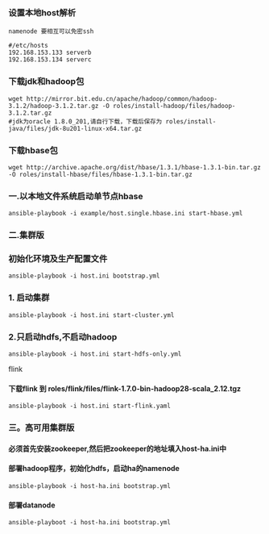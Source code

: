 ### 设置本地host解析

```
namenode 要相互可以免密ssh
```

```
#/etc/hosts
192.168.153.133 serverb
192.168.153.134 serverc
```

### 下载jdk和hadoop包
```
wget http://mirror.bit.edu.cn/apache/hadoop/common/hadoop-3.1.2/hadoop-3.1.2.tar.gz -O roles/install-hadoop/files/hadoop-3.1.2.tar.gz
#jdk为oracle 1.8.0_201,请自行下载，下载后保存为 roles/install-java/files/jdk-8u201-linux-x64.tar.gz
```

### 下载hbase包
```
wget http://archive.apache.org/dist/hbase/1.3.1/hbase-1.3.1-bin.tar.gz -O roles/install-hbase/files/hbase-1.3.1-bin.tar.gz
```

### 一.以本地文件系统启动单节点hbase
```
ansible-playbook -i example/host.single.hbase.ini start-hbase.yml
```

### 二.集群版
### 初始化环境及生产配置文件
```
ansible-playbook -i host.ini bootstrap.yml
```

### 1. 启动集群
```
ansible-playbook -i host.ini start-cluster.yml
```

### 2.只启动hdfs,不启动hadoop
```
ansible-playbook -i host.ini start-hdfs-only.yml 
```

flink

#### 下载flink 到 roles/flink/files/flink-1.7.0-bin-hadoop28-scala_2.12.tgz
```
ansible-playbook -i host.ini start-flink.yaml
```

### 三。高可用集群版
#### 必须首先安装zookeeper,然后把zookeeper的地址填入host-ha.ini中

#### 部署hadoop程序，初始化hdfs，启动ha的namenode
```
ansible-playbook -i host-ha.ini bootstrap.yml
```
#### 部署datanode
```
ansible-playboot -i host-ha.ini bootstrap.yml
```


